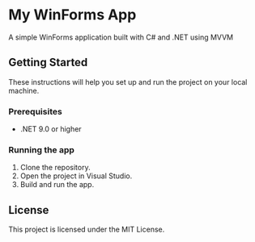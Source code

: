 ﻿# My WinForms App

A simple WinForms application built with C# and .NET using MVVM

## Getting Started

These instructions will help you set up and run the project on your local machine.

### Prerequisites

- .NET 9.0 or higher

### Running the app

1. Clone the repository.
2. Open the project in Visual Studio.
3. Build and run the app.

## License
This project is licensed under the MIT License.
